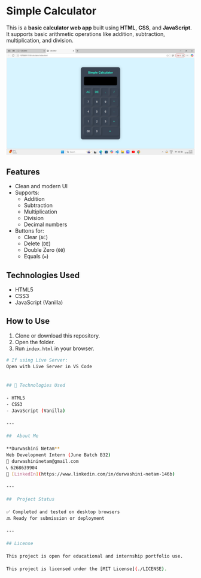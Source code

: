 # Simple Calculator 

This is a **basic calculator web app** built using **HTML**, **CSS**, and **JavaScript**. It supports basic arithmetic operations like addition, subtraction, multiplication, and division.

![Calculator Screenshot](./Screenshot%20(122).png)

## Features

- Clean and modern UI
- Supports:
  - Addition
  - Subtraction
  - Multiplication
  - Division
  - Decimal numbers
- Buttons for:
  - Clear (`AC`)
  - Delete (`DE`)
  - Double Zero (`00`)
  - Equals (`=`)

##  Technologies Used

- HTML5
- CSS3
- JavaScript (Vanilla)

## How to Use

1. Clone or download this repository.
2. Open the folder.
3. Run `index.html` in your browser.

```bash
# If using Live Server:
Open with Live Server in VS Code


## 🚀 Technologies Used

- HTML5
- CSS3
- JavaScript (Vanilla)

---

##  About Me

**Durwashini Netam**  
Web Development Intern (June Batch B32)  
📧 durwashininetam@gmail.com  
📞 6268639904  
💼 [LinkedIn](https://www.linkedin.com/in/durwashini-netam-146b)

---

##  Project Status

✅ Completed and tested on desktop browsers  
🔜 Ready for submission or deployment

---

## License

This project is open for educational and internship portfolio use.

This project is licensed under the [MIT License](./LICENSE).

